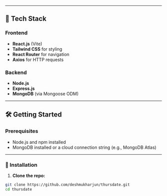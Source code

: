 
---

## 🚀 Tech Stack

### Frontend
- **React.js** (Vite)
- **Tailwind CSS** for styling
- **React Router** for navigation
- **Axios** for HTTP requests

### Backend
- **Node.js**
- **Express.js**
- **MongoDB** (via Mongoose ODM)

---

## 🛠️ Getting Started

### Prerequisites
- Node.js and npm installed
- MongoDB installed or a cloud connection string (e.g., MongoDB Atlas)

---

### 🔧 Installation

1. **Clone the repo:**

```bash
git clone https://github.com/deshmukharjun/thursdate.git
cd thursdate
